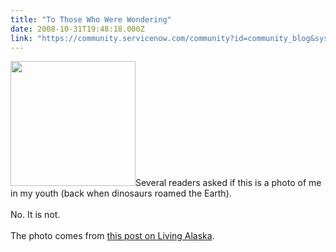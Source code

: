 ```yaml
---
title: "To Those Who Were Wondering"
date: 2008-10-31T19:48:18.000Z
link: "https://community.servicenow.com/community?id=community_blog&sys_id=e20eea2ddbd0dbc01dcaf3231f961971"
---
```

<p><img __jive_id="6523" alt="" class="jive-image" src="imagecache/Small/SlightlyLoony/intrepid_explorer1.jpg" style="width: auto; height: 200px;" />Several readers asked if this is a photo of me in my youth (back when dinosaurs roamed the Earth).<br /><br />No. It is not.<br /><br />The photo comes from <a title="vingalaska.blogspot.com/2007/08/intrepid-explorer-by-jenn.html" href="http://livingalaska.blogspot.com/2007/08/intrepid-explorer-by-jenn.html">this post on Living Alaska</a>.</p>